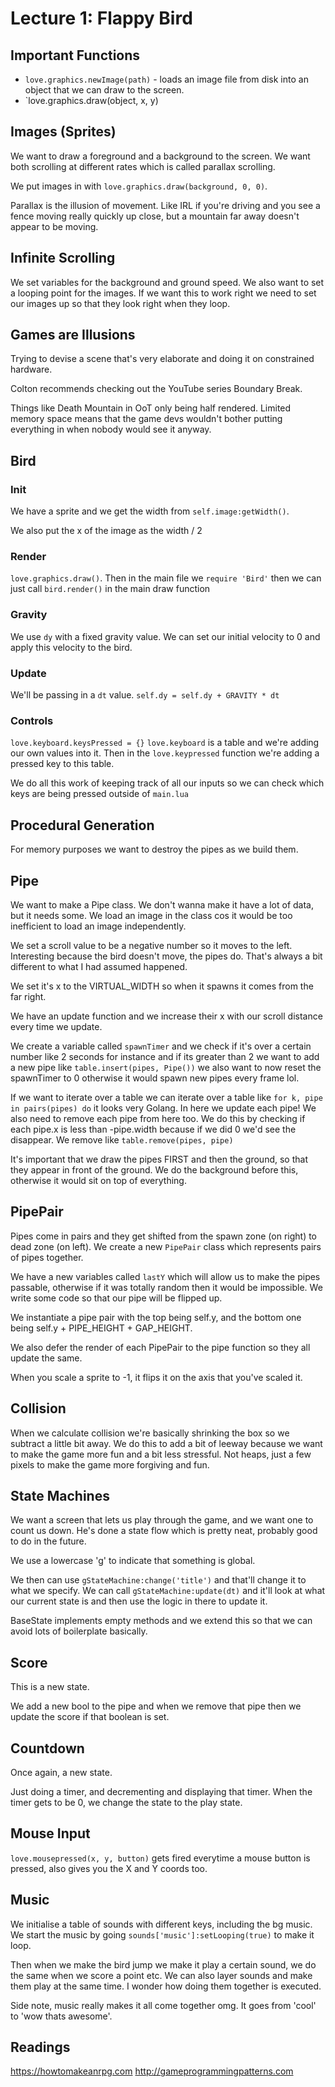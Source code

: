 # Lecture 1: Flappy Bird

## Important Functions

- `love.graphics.newImage(path)` - loads an image file from disk into an object that we can draw to the screen.
- `love.graphics.draw(object, x, y)

## Images (Sprites)

We want to draw a foreground and a background to the screen. We want both scrolling at different rates which is called parallax scrolling.

We put images in with `love.graphics.draw(background, 0, 0)`.

Parallax is the illusion of movement. Like IRL if you're driving and you see a fence moving really quickly up close, but a mountain far away doesn't appear to be moving.

## Infinite Scrolling

We set variables for the background and ground speed. We also want to set a looping point for the images. If we want this to work right we need to set our images up so that they look right when they loop.

## Games are Illusions

Trying to devise a scene that's very elaborate and doing it on constrained hardware. 

Colton recommends checking out the YouTube series Boundary Break.

Things like Death Mountain in OoT only being half rendered. Limited memory space means that the game devs wouldn't bother putting everything in when nobody would see it anyway.

## Bird

### Init

We have a sprite and we get the width from `self.image:getWidth()`.

We also put the x of the image as the width / 2

### Render

`love.graphics.draw()`. Then in the main file we `require 'Bird'` then we can just call `bird.render()` in the main draw function

### Gravity

We use `dy` with a fixed gravity value. We can set our initial velocity to 0 and apply this velocity to the bird.

### Update

We'll be passing in a `dt` value. `self.dy = self.dy + GRAVITY * dt`

### Controls

`love.keyboard.keysPressed = {}` `love.keyboard` is a table and we're adding our own values into it. Then in the `love.keypressed` function we're adding a pressed key to this table.

We do all this work of keeping track of all our inputs so we can check which keys are being pressed outside of `main.lua`

## Procedural Generation

For memory purposes we want to destroy the pipes as we build them.

## Pipe

We want to make a Pipe class. We don't wanna make it have a lot of data, but it needs some. We load an image in the class cos it would be too inefficient to load an image independently.

We set a scroll value to be a negative number so it moves to the left. Interesting because the bird doesn't move, the pipes do. That's always a bit different to what I had assumed happened.

We set it's x to the VIRTUAL_WIDTH so when it spawns it comes from the far right.

We have an update function and we increase their x with our scroll distance every time we update.

We create a variable called `spawnTimer` and we check if it's over a certain number like 2 seconds for instance and if its greater than 2 we want to add a new pipe like `table.insert(pipes, Pipe())` we also want to now reset the spawnTimer to 0 otherwise it would spawn new pipes every frame lol. 

If we want to iterate over a table we can iterate over a table like `for k, pipe in pairs(pipes) do` it looks very Golang. In here we update each pipe! We also need to remove each pipe from here too. We do this by checking if each pipe.x is less than -pipe.width because if we did 0 we'd see the disappear. We remove like `table.remove(pipes, pipe)`

It's important that we draw the pipes FIRST and then the ground, so that they appear in front of the ground. We do the background before this, otherwise it would sit on top of everything.

## PipePair

Pipes come in pairs and they get shifted from the spawn zone (on right) to dead zone (on left). We create a new `PipePair` class which represents pairs of pipes together.

We have a new variables called `lastY` which will allow us to make the pipes passable, otherwise if it was totally random then it would be impossible. We write some code so that our pipe will be flipped up.

We instantiate a pipe pair with the top being self.y, and the bottom one being self.y + PIPE_HEIGHT + GAP_HEIGHT.

We also defer the render of each PipePair to the pipe function so they all update the same.

When you scale a sprite to -1, it flips it on the axis that you've scaled it.

## Collision

When we calculate collision we're basically shrinking the box so we subtract a little bit away. We do this to add a bit of leeway because we want to make the game more fun and a bit less stressful. Not heaps, just a few pixels to make the game more forgiving and fun.

## State Machines

We want a screen that lets us play through the game, and we want one to count us down. He's done a state flow which is pretty neat, probably good to do in the future.

We use a lowercase 'g' to indicate that something is global.

We then can use `gStateMachine:change('title')` and that'll change it to what we specify. We can call `gStateMachine:update(dt)` and it'll look at what our current state is and then use the logic in there to update it.

BaseState implements empty methods and we extend this so that we can avoid lots of boilerplate basically.

## Score

This is a new state.

We add a new bool to the pipe and when we remove that pipe then we update the score if that boolean is set.

## Countdown

Once again, a new state. 

Just doing a timer, and decrementing and displaying that timer. When the timer gets to be 0, we change the state to the play state.

## Mouse Input

`love.mousepressed(x, y, button)` gets fired everytime a mouse button is pressed, also gives you the X and Y coords too.

## Music

We initialise a table of sounds with different keys, including the bg music. We start the music by going `sounds['music']:setLooping(true)` to make it loop.

Then when we make the bird jump we make it play a certain sound, we do the same when we score a point etc. We can also layer sounds and make them play at the same time. I wonder how doing them together is executed.

Side note, music really makes it all come together omg. It goes from 'cool' to 'wow thats awesome'.

## Readings

<https://howtomakeanrpg.com>
<http://gameprogrammingpatterns.com>